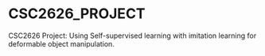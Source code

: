 # CSC2626_PROJECT
CSC2626 Project: Using Self-supervised learning with imitation learning for deformable object manipulation.
